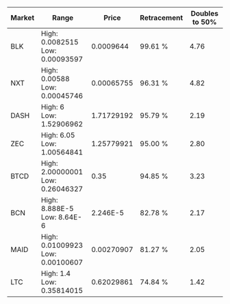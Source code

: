 | Market | Range | Price| Retracement | Doubles to 50% |
| --- | --- | --- | --- | --- |
| BLK | High: 0.0082515<br />Low: 0.00093597 | 0.0009644 | 99.61 % | 4.76 |
| NXT | High: 0.00588<br />Low: 0.00045746 | 0.00065755 | 96.31 % | 4.82 |
| DASH | High: 6<br />Low: 1.52906962 | 1.71729192 | 95.79 % | 2.19 |
| ZEC | High: 6.05<br />Low: 1.00564841 | 1.25779921 | 95.00 % | 2.80 |
| BTCD | High: 2.00000001<br />Low: 0.26046327 | 0.35 | 94.85 % | 3.23 |
| BCN | High: 8.888E-5<br />Low: 8.64E-6 | 2.246E-5 | 82.78 % | 2.17 |
| MAID | High: 0.01009923<br />Low: 0.00100607 | 0.00270907 | 81.27 % | 2.05 |
| LTC | High: 1.4<br />Low: 0.35814015 | 0.62029861 | 74.84 % | 1.42 |
